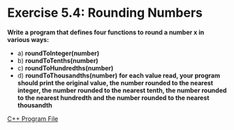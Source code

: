 # Exercise 5.4: Rounding Numbers

**Write a program that defines four functions to round a number x in various ways:**
- a) **roundToInteger(number)**
- b) **roundToTenths(number)**
- c) **roundToHundredths(number)**
- d) **roundToThousandths(number)**
**for each value read, your program should print the original value, the number rounded to the nearest integer, the number rounded to the nearest tenth, the number rounded to the nearest hundredth and the number rounded to the nearest thousandth**

[C++ Program File](p05_04.cpp)